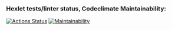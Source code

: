 ### Hexlet tests/linter status, Codeclimate Maintainability:
[![Actions Status](https://github.com/SamIvan-ark/frontend-project-11/workflows/hexlet-check/badge.svg)](https://github.com/SamIvan-ark/frontend-project-11/actions) [![Maintainability](https://api.codeclimate.com/v1/badges/806aca348da8e1ce2eb7/maintainability)](https://codeclimate.com/github/SamIvan-ark/frontend-project-11/maintainability)
